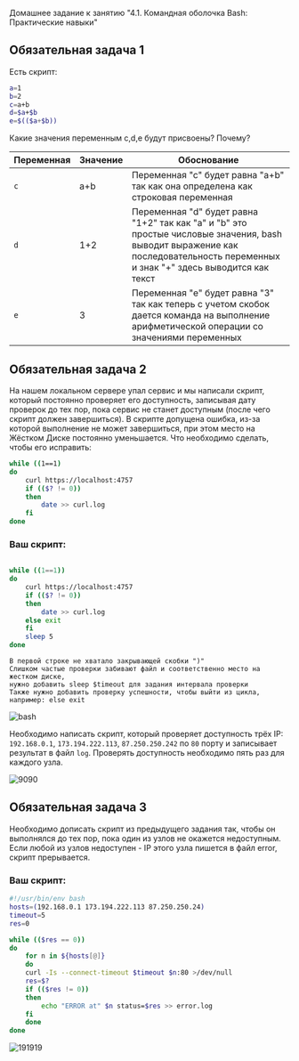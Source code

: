 Домашнее задание к занятию "4.1. Командная оболочка Bash: Практические навыки"

## Обязательная задача 1

Есть скрипт:
```bash
a=1
b=2
c=a+b
d=$a+$b
e=$(($a+$b))
```

Какие значения переменным c,d,e будут присвоены? Почему?

| Переменная  | Значение | Обоснование |
| ------------- | ------------- | ------------- |
| `c`  | a+b  | Переменная "с" будет равна "a+b" так как она определена как строковая переменная |
| `d`  | 1+2  | Переменная "d" будет равна "1+2" так как "a" и "b" это простые числовые значения, bash выводит выражение как последовательность переменных и знак "+" здесь выводится как текст |
| `e`  | 3  | Переменная "e" будет равна "3" так как теперь с учетом скобок дается команда на выполнение арифметической операции со значениями переменных  |


## Обязательная задача 2
На нашем локальном сервере упал сервис и мы написали скрипт, который постоянно проверяет его доступность, записывая дату проверок до тех пор, пока сервис не станет доступным (после чего скрипт должен завершиться). В скрипте допущена ошибка, из-за которой выполнение не может завершиться, при этом место на Жёстком Диске постоянно уменьшается. Что необходимо сделать, чтобы его исправить:
```bash
while ((1==1)
do
	curl https://localhost:4757
	if (($? != 0))
	then
		date >> curl.log
	fi
done
```

### Ваш скрипт:
```bash

while ((1==1))
do
	curl https://localhost:4757
	if (($? != 0))
	then	
		date >> curl.log
	else exit
	fi
	sleep 5
done

```

```
В первой строке не хватало закрывающей скобки ")"
Слишком частые проверки забивают файл и соответственно место на жестком диске, 
нужно добавить sleep $timeout для задания интервала проверки
Также нужно добавить проверку успешности, чтобы выйти из цикла, например: else exit
```

![bash](https://user-images.githubusercontent.com/94568542/149832640-53ed6b74-d953-4f4c-97a7-f0321e3f5aac.jpg)


Необходимо написать скрипт, который проверяет доступность трёх IP: `192.168.0.1`, `173.194.222.113`, `87.250.250.242` по `80` порту и записывает результат в файл `log`. Проверять доступность необходимо пять раз для каждого узла.

![9090](https://user-images.githubusercontent.com/94568542/149835114-c0d17a53-6bb3-4681-be7f-7a6dbc6f03a7.jpg)



## Обязательная задача 3
Необходимо дописать скрипт из предыдущего задания так, чтобы он выполнялся до тех пор, пока один из узлов не окажется недоступным. Если любой из узлов недоступен - IP этого узла пишется в файл error, скрипт прерывается.

### Ваш скрипт:
```bash
#!/usr/bin/env bash
hosts=(192.168.0.1 173.194.222.113 87.250.250.24)
timeout=5
res=0

while (($res == 0))
do
    for n in ${hosts[@]}
    do
	curl -Is --connect-timeout $timeout $n:80 >/dev/null
	res=$?
	if (($res != 0))
	then
	    echo "ERROR at" $n status=$res >> error.log
	fi
    done
done
```

![191919](https://user-images.githubusercontent.com/94568542/149836041-8e559777-2668-4e93-84ea-ff0b7adcecf0.jpg)





